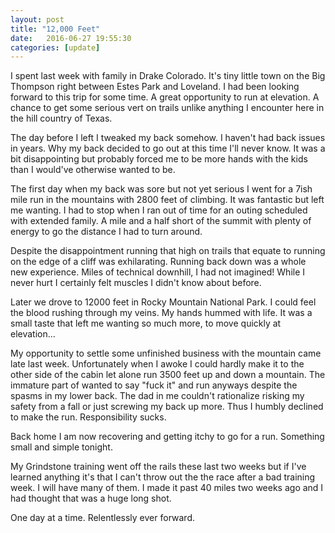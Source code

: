 ```yaml
---
layout: post
title: "12,000 Feet"
date:   2016-06-27 19:55:30
categories: [update]
---
```


I spent last week with family in Drake Colorado. It's tiny little town on the Big Thompson right between Estes Park and Loveland. I had been looking forward to this trip for some time. A great opportunity to run at elevation. A chance to get some serious vert on trails unlike anything I encounter here in the hill country of Texas.

The day before I left I tweaked my back somehow. I haven't had back issues in years. Why my back decided to go out at this time I'll never know. It was a bit disappointing but probably forced me to be more hands with the kids than I would've otherwise wanted to be.

The first day when my back was sore but not yet serious I went for a 7ish mile run in the mountains with 2800 feet of climbing. It was fantastic but left me wanting. I had to stop when I ran out of time for an outing scheduled with extended family. A mile and a half short of the summit with plenty of energy to go the distance I had to turn around.

Despite the disappointment running that high on trails that equate to running on the edge of a cliff was exhilarating. Running back down was a whole new experience. Miles of technical downhill, I had not imagined! While I never hurt I certainly felt muscles I didn't know about before.

Later we drove to 12000 feet in Rocky Mountain National Park. I could feel the blood rushing through my veins. My hands hummed with life. It was a small taste that left me wanting so much more, to move quickly at elevation...

My opportunity to settle some unfinished business with the mountain came late last week. Unfortunately when I awoke I could hardly make it to the other side of the cabin let alone run 3500 feet up and down a mountain. The immature part of wanted to say "fuck it" and run anyways despite the spasms in my lower back. The dad in me couldn't rationalize risking my safety from a fall or just screwing my back up more. Thus I humbly declined to make the run. Responsibility sucks.

Back home I am now recovering and getting itchy to go for a run. Something small and simple tonight.

My Grindstone training went off the rails these last two weeks but if I've learned anything it's that I can't throw out the the race after a bad training week. I will have many of them. I made it past 40 miles two weeks ago and I had thought that was a huge long shot.

One day at a time. Relentlessly ever forward.
